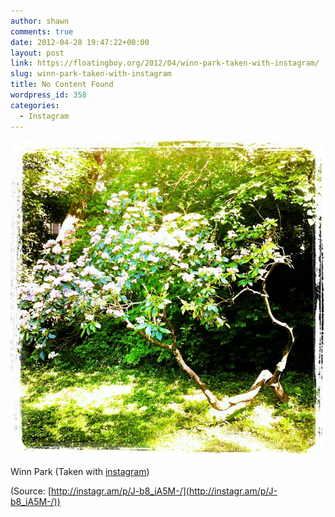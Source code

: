```yaml
---
author: shawn
comments: true
date: 2012-04-28 19:47:22+00:00
layout: post
link: https://floatingboy.org/2012/04/winn-park-taken-with-instagram/
slug: winn-park-taken-with-instagram
title: No Content Found
wordpress_id: 358
categories:
  - Instagram
---
```


[![](/assets/media/2012/06/tumblr_m37gayF0vR1qzw17so1_1280.jpg)](http://instagr.am/p/J-b8_iA5M-/)

Winn Park (Taken with [instagram](http://instagr.am))

(Source: [http://instagr.am/p/J-b8_iA5M-/](http://instagr.am/p/J-b8_iA5M-/))
